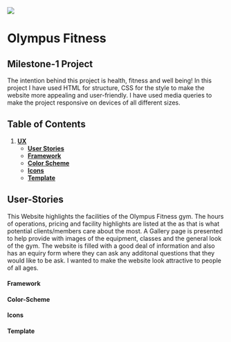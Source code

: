 <img src="images/preview-on-all-devices.jpg">

# Olympus Fitness

## Milestone-1 Project

The intention behind this project is health, fitness and well being! In this project I have used HTML for structure, CSS for the style to make the website more appealing and user-friendly. I have used media queries to make the project responsive on devices of all different sizes.

## Table of Contents
1. [**UX**](#ux)
    - [**User Stories**](#user-stories)
    - [**Framework**](#framework)
    - [**Color Scheme**](#color-scheme)
    - [**Icons**](#icons)
    - [**Template**](#Template)

## User-Stories

This Website highlights the facilities of the Olympus Fitness gym. The hours of operations, pricing and facility highlights are listed at the as that is what potential clients/members care about the most. A Gallery page is presented to help provide with images of the equipment, classes and  the general look of the gym. The website is filled with a good deal of information and also has an equiry form where they can ask any additonal questions that they would like to be ask. I wanted to make the website look attractive to people of all ages.


#### Framework

#### Color-Scheme

#### Icons

#### Template
